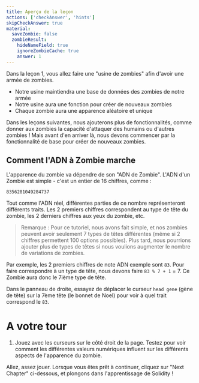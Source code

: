 ```yaml
---
title: Aperçu de la leçon
actions: ['checkAnswer', 'hints']
skipCheckAnswer: true
material:
  saveZombie: false
  zombieResult:
    hideNameField: true
    ignoreZombieCache: true
    answer: 1
---
```


Dans la leçon 1, vous allez faire une "usine de zombies" afin d'avoir une armée de zombies.

* Notre usine maintiendra une base de données des zombies de notre armée
* Notre usine aura une fonction pour créer de nouveaux zombies
* Chaque zombie aura une apparence aléatoire et unique

Dans les leçons suivantes, nous ajouterons plus de fonctionnalités, comme donner aux zombies la capacité d'attaquer des humains ou d'autres zombies ! Mais avant d'en arriver là, nous devons commencer par la fonctionnalité de base pour créer de nouveaux zombies.

## Comment l'ADN à Zombie marche

L'apparence du zombie va dépendre de son "ADN de Zombie". L'ADN d'un Zombie est simple - c'est un entier de 16 chiffres, comme :

```
8356281049284737
```

Tout comme l'ADN réel, différentes parties de ce nombre représenteront différents traits. Les 2 premiers chiffres correspondent au type de tête du zombie, les 2 derniers chiffres aux yeux du zombie, etc.

> Remarque : Pour ce tutoriel, nous avons fait simple, et nos zombies peuvent avoir seulement 7 types de têtes différentes (même si 2 chiffres permettent 100 options possibles). Plus tard, nous pourrions ajouter plus de types de têtes si nous voulions augmenter le nombre de variations de zombies.

Par exemple, les 2 premiers chiffres de note ADN exemple sont `83`. Pour faire correspondre à un type de tête, nous devons faire `83 % 7 + 1` = 7. Ce Zombie aura donc le 7ième type de tête.

Dans le panneau de droite, essayez de déplacer le curseur `head gene` (gène de tête) sur la 7ème tête (le bonnet de Noel) pour voir à quel trait correspond le `83`.


# A votre tour

1. Jouez avec les curseurs sur le côté droit de la page. Testez pour voir comment les différentes valeurs numériques influent sur les différents aspects de l'apparence du zombie.

Allez, assez jouer. Lorsque vous êtes prêt à continuer, cliquez sur "Next Chapter" ci-dessous, et plongons dans l'apprentissage de Solidity !
